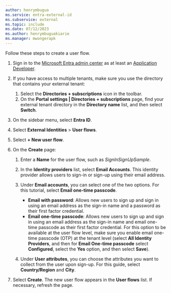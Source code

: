 ```yaml
---
author: henrymbugua
ms.service: entra-external-id
ms.subservice: external
ms.topic: include
ms.date: 07/12/2023
ms.author: henrymbuguakiarie
ms.manager: mwongerapk
---
```


Follow these steps to create a user flow.  
 
1. Sign in to the <a href="https://entra.microsoft.com/" target="_blank">Microsoft Entra admin center</a> as at least an [Application Developer](../../../../identity/role-based-access-control/permissions-reference.md#application-developer). 
1. If you have access to multiple tenants, make sure you use the directory that contains your external tenant: 
 
   1. Select the **Directories + subscriptions** icon in the toolbar. 
   1. On the **Portal settings | Directories + subscriptions** page, find your external tenant directory in the **Directory name** list, and then select **Switch**. 
 
1. On the sidebar menu, select **Entra ID**. 
1. Select **External Identities** > **User flows**. 
1. Select **+ New user flow**. 
1. On the **Create** page: 
 
   1. Enter a **Name** for the user flow, such as *SignInSignUpSample*. 
   1. In the **Identity providers** list, select **Email Accounts**. This identity provider allows users to sign-in or sign-up using their email address. 
   1. Under **Email accounts**, you can select one of the two options. For this tutorial, select **Email one-time passcode**. 
 
      - **Email with password**: Allows new users to sign up and sign in using an email address as the sign-in name and a password as their first factor credential. 
      - **Email one-time passcode**: Allows new users to sign up and sign in using an email address as the sign-in name and email one-time passcode as their first factor credential. For this option to be available at the user flow level, make sure you enable email one-time passcode (OTP) at the tenant level (select **All Identity Providers**, and then for **Email One-time passcode** select **Configured**, select the **Yes** option, and then select **Save**). 
 
   1. Under **User attributes**, you can choose the attributes you want to collect from the user upon sign-up. For this guide, select **Country/Region** and **City**. 
 
1. Select **Create**. The new user flow appears in the **User flows** list. If necessary, refresh the page. 
